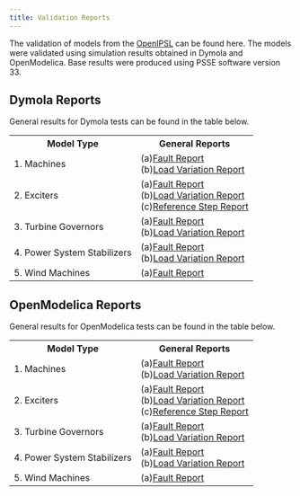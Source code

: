 ```yaml
---
title: Validation Reports
---
```



The validation of models from the  <a href="https://github.com/OpenIPSL/OpenIPSL">OpenIPSL</a> can be found here. The models were validated using simulation results obtained in Dymola and OpenModelica. Base results were produced using PSSE software version 33. 

## Dymola Reports

General results for Dymola tests can be found in the table below.

<table>
  <tr>
    <th>Model Type</th>
    <th>General Reports</th>
  </tr>
  <tr>
    <td>1. Machines</td>
    <td>(a)<a href="archive/Dymola/Fault/Machines/2020-04-27-index.html">Fault Report</a><br>
    	  (b)<a href="archive/Dymola/LoadVariation/Machines/2020-04-27-index.html">Load Variation Report</a></td>
  </tr>
  <tr>
    <td>2. Exciters</td>
    <td>(a)<a href="archive/Dymola/Fault/Exciters/2020-02-27-index.html">Fault Report</a><br>
        (b)<a href="archive/Dymola/LoadVariation/Exciters/2020-03-03-index.html">Load Variation Report</a><br>
        (c)<a href="archive/Dymola/ReferenceStep/Exciters/2020-04-26-index.html">Reference Step Report</a></td> 

  </tr>
  <tr>
    <td>3. Turbine Governors</td>
    <td>(a)<a href="archive/Dymola/Fault/TurbineGovernors/2020-04-27-index.html">Fault Report</a><br>
        (b)<a href="archive/Dymola/LoadVariation/TurbineGovernors/2020-04-27-index.html">Load Variation Report</a></td>
  </tr>
  <tr>
    <td>4. Power System Stabilizers</td>
    <td>(a)<a href="archive/Dymola/Fault/PowerSystemStabilizers/2020-04-30-index.html">Fault Report</a><br> 
        (b)<a href="archive/Dymola/LoadVariation/PowerSystemStabilizers/2020-04-30-index.html">Load Variation Report</a><br> </td>
  </tr>
  <tr>
    <td>5. Wind Machines</td>
    <td>(a)<a href="archive/Dymola/Fault/WindTurbines/2020-04-30-index.html">Fault Report</a></td>
  </tr>
</table>

## OpenModelica Reports

General results for OpenModelica tests can be found in the table below.
<table>
  <tr>
    <th>Model Type</th>
    <th>General Reports</th>
  </tr>
  <tr>
    <td>1. Machines</td>
    <td>(a)<a href="archive/OpenModelica/Fault/Machines/2020-05-04-index.html">Fault Report</a><br>
        (b)<a href="archive/OpenModelica/LoadVariation/Machines/2020-05-19-index.html">Load Variation Report</a></td>
  </tr>
  <tr>
    <td>2. Exciters</td>
    <td>(a)<a href="archive/OpenModelica/Fault/Exciters/2020-05-19-index.html">Fault Report</a><br>
        (b)<a href="archive/OpenModelica/LoadVariation/Exciters/2020-05-19-index.html">Load Variation Report</a><br>
        (c)<a href="archive/OpenModelica/ReferenceStep/Exciters/2020-05-19-index.html">Reference Step Report</a></td> 

  </tr>
  <tr>
    <td>3. Turbine Governors</td>
    <td>(a)<a href="archive/OpenModelica/Fault/TurbineGovernors/2020-05-04-index.html">Fault Report</a><br>
        (b)<a href="archive/OpenModelica/LoadVariation/TurbineGovernors/2020-05-04-index.html">Load Variation Report</a></td>
  </tr>
  <tr>
    <td>4. Power System Stabilizers</td>
    <td>(a)<a href="archive/OpenModelica/Fault/PowerSystemStabilizers/2020-05-01-index.html">Fault Report</a><br> 
        (b)<a href="archive/OpenModelica/LoadVariation/PowerSystemStabilizers/2020-05-01-index.html">Load Variation Report</a><br> </td>
  </tr>
  <tr>
    <td>5. Wind Machines</td>
    <td>(a)<a href="archive/OpenModelica/Fault/WindTurbines/2020-05-01-index.html">Fault Report</a></td>
  </tr>
</table>
